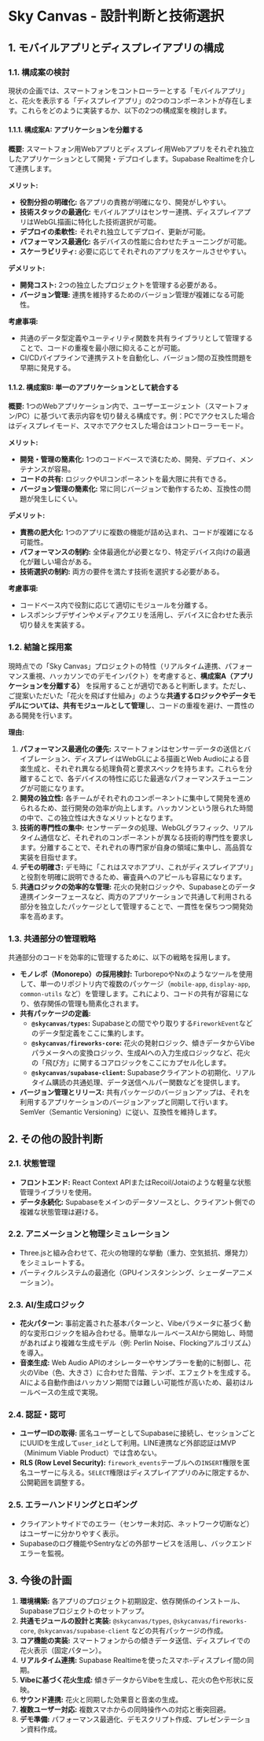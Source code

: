 # Sky Canvas - 設計判断と技術選択

## 1. モバイルアプリとディスプレイアプリの構成

### 1.1. 構成案の検討

現状の企画では、スマートフォンをコントローラーとする「モバイルアプリ」と、花火を表示する「ディスプレイアプリ」の2つのコンポーネントが存在します。これらをどのように実装するか、以下の2つの構成案を検討します。

#### 1.1.1. 構成案A: アプリケーションを分離する

**概要:**
スマートフォン用Webアプリとディスプレイ用Webアプリをそれぞれ独立したアプリケーションとして開発・デプロイします。Supabase Realtimeを介して連携します。

**メリット:**
- **役割分担の明確化:** 各アプリの責務が明確になり、開発がしやすい。
- **技術スタックの最適化:** モバイルアプリはセンサー連携、ディスプレイアプリはWebGL描画に特化した技術選択が可能。
- **デプロイの柔軟性:** それぞれ独立してデプロイ、更新が可能。
- **パフォーマンス最適化:** 各デバイスの性能に合わせたチューニングが可能。
- **スケーラビリティ:** 必要に応じてそれぞれのアプリをスケールさせやすい。

**デメリット:**
- **開発コスト:** 2つの独立したプロジェクトを管理する必要がある。
- **バージョン管理:** 連携を維持するためのバージョン管理が複雑になる可能性。

**考慮事項:**
- 共通のデータ型定義やユーティリティ関数を共有ライブラリとして管理することで、コードの重複を最小限に抑えることが可能。
- CI/CDパイプラインで連携テストを自動化し、バージョン間の互換性問題を早期に発見する。

#### 1.1.2. 構成案B: 単一のアプリケーションとして統合する

**概要:**
1つのWebアプリケーション内で、ユーザーエージェント（スマートフォン/PC）に基づいて表示内容を切り替える構成です。例：PCでアクセスした場合はディスプレイモード、スマホでアクセスした場合はコントローラーモード。

**メリット:**
- **開発・管理の簡素化:** 1つのコードベースで済むため、開発、デプロイ、メンテナンスが容易。
- **コードの共有:** ロジックやUIコンポーネントを最大限に共有できる。
- **バージョン管理の簡素化:** 常に同じバージョンで動作するため、互換性の問題が発生しにくい。

**デメリット:**
- **責務の肥大化:** 1つのアプリに複数の機能が詰め込まれ、コードが複雑になる可能性。
- **パフォーマンスの制約:** 全体最適化が必要となり、特定デバイス向けの最適化が難しい場合がある。
- **技術選択の制約:** 両方の要件を満たす技術を選択する必要がある。

**考慮事項:**
- コードベース内で役割に応じて適切にモジュールを分離する。
- レスポンシブデザインやメディアクエリを活用し、デバイスに合わせた表示切り替えを実装する。

### 1.2. 結論と採用案

現時点での「Sky Canvas」プロジェクトの特性（リアルタイム連携、パフォーマンス重視、ハッカソンでのデモインパクト）を考慮すると、**構成案A（アプリケーションを分離する）** を採用することが適切であると判断します。ただし、ご提案いただいた「花火を飛ばす仕組み」のような**共通するロジックやデータモデルについては、共有モジュールとして管理**し、コードの重複を避け、一貫性のある開発を行います。

**理由:**
1.  **パフォーマンス最適化の優先:** スマートフォンはセンサーデータの送信とバイブレーション、ディスプレイはWebGLによる描画とWeb Audioによる音楽生成と、それぞれ異なる処理負荷と要求スペックを持ちます。これらを分離することで、各デバイスの特性に応じた最適なパフォーマンスチューニングが可能になります。
2.  **開発の独立性:** 各チームがそれぞれのコンポーネントに集中して開発を進められるため、並行開発の効率が向上します。ハッカソンという限られた時間の中で、この独立性は大きなメリットとなります。
3.  **技術的専門性の集中:** センサーデータの処理、WebGLグラフィック、リアルタイム通信など、それぞれのコンポーネントが異なる技術的専門性を要求します。分離することで、それぞれの専門家が自身の領域に集中し、高品質な実装を目指せます。
4.  **デモの明確さ:** デモ時に「これはスマホアプリ、これがディスプレイアプリ」と役割を明確に説明できるため、審査員へのアピールも容易になります。
5.  **共通ロジックの効率的な管理:** 花火の発射ロジックや、Supabaseとのデータ連携インターフェースなど、両方のアプリケーションで共通して利用される部分を独立したパッケージとして管理することで、一貫性を保ちつつ開発効率を高めます。

### 1.3. 共通部分の管理戦略

共通部分のコードを効率的に管理するために、以下の戦略を採用します。

-   **モノレポ（Monorepo）の採用検討:** TurborepoやNxのようなツールを使用して、単一のリポジトリ内で複数のパッケージ（`mobile-app`, `display-app`, `common-utils` など）を管理します。これにより、コードの共有が容易になり、依存関係の管理も簡素化されます。
-   **共有パッケージの定義:**
    -   **`@skycanvas/types`:** Supabaseとの間でやり取りする`FireworkEvent`などのデータ型定義をここに集約します。
    -   **`@skycanvas/fireworks-core`:** 花火の発射ロジック、傾きデータからVibeパラメータへの変換ロジック、生成AIへの入力生成ロジックなど、花火の「飛び方」に関するコアロジックをここにカプセル化します。
    -   **`@skycanvas/supabase-client`:** Supabaseクライアントの初期化、リアルタイム購読の共通処理、データ送信ヘルパー関数などを提供します。
-   **バージョン管理とリリース:** 共有パッケージのバージョンアップは、それを利用するアプリケーションのバージョンアップと同期して行います。SemVer（Semantic Versioning）に従い、互換性を維持します。

## 2. その他の設計判断

### 2.1. 状態管理
- **フロントエンド:** React Context APIまたはRecoil/Jotaiのような軽量な状態管理ライブラリを使用。
- **データ永続化:** Supabaseをメインのデータソースとし、クライアント側での複雑な状態管理は避ける。

### 2.2. アニメーションと物理シミュレーション
- Three.jsと組み合わせて、花火の物理的な挙動（重力、空気抵抗、爆発力）をシミュレートする。
- パーティクルシステムの最適化（GPUインスタンシング、シェーダーアニメーション）。

### 2.3. AI/生成ロジック
- **花火パターン:** 事前定義された基本パターンと、Vibeパラメータに基づく動的な変形ロジックを組み合わせる。簡単なルールベースAIから開始し、時間があればより複雑な生成モデル（例: Perlin Noise、Flockingアルゴリズム）を導入。
- **音楽生成:** Web Audio APIのオシレーターやサンプラーを動的に制御し、花火のVibe（色、大きさ）に合わせた音階、テンポ、エフェクトを生成する。AIによる自動作曲はハッカソン期間では難しい可能性が高いため、最初はルールベースの生成で実現。

### 2.4. 認証・認可
- **ユーザーIDの取得:** 匿名ユーザーとしてSupabaseに接続し、セッションごとにUUIDを生成して`user_id`として利用。LINE連携など外部認証はMVP（Minimum Viable Product）では含めない。
- **RLS (Row Level Security):** `firework_events`テーブルへの`INSERT`権限を匿名ユーザーに与える。`SELECT`権限はディスプレイアプリのみに限定するか、公開範囲を調整する。

### 2.5. エラーハンドリングとロギング
- クライアントサイドでのエラー（センサー未対応、ネットワーク切断など）はユーザーに分かりやすく表示。
- Supabaseのログ機能やSentryなどの外部サービスを活用し、バックエンドエラーを監視。

## 3. 今後の計画

1.  **環境構築:** 各アプリのプロジェクト初期設定、依存関係のインストール、Supabaseプロジェクトのセットアップ。
2.  **共通モジュールの設計と実装:** `@skycanvas/types`, `@skycanvas/fireworks-core`, `@skycanvas/supabase-client` などの共有パッケージの作成。
3.  **コア機能の実装:** スマートフォンからの傾きデータ送信、ディスプレイでの花火表示（固定パターン）。
4.  **リアルタイム連携:** Supabase Realtimeを使ったスマホ-ディスプレイ間の同期。
5.  **Vibeに基づく花火生成:** 傾きデータからVibeを生成し、花火の色や形状に反映。
6.  **サウンド連携:** 花火と同期した効果音と音楽の生成。
7.  **複数ユーザー対応:** 複数スマホからの同時操作への対応と衝突回避。
8.  **デモ準備:** パフォーマンス最適化、デモスクリプト作成、プレゼンテーション資料作成。 